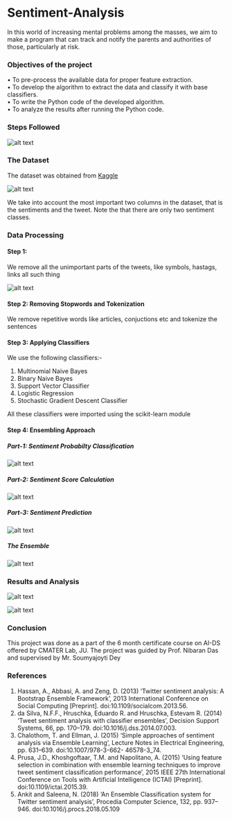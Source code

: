 # Sentiment-Analysis
In this world of increasing mental problems among the masses, we aim to make a program that can track and notify the parents and authorities of those, particularly at risk.

### Objectives of the project

• To pre-process the available data for proper feature extraction.  
• To develop the algorithm to extract the data and classify it with base classifiers.  
• To write the Python code of the developed algorithm.  
• To analyze the results after running the Python code.  

### Steps Followed
![alt text](image.png)

### The Dataset
The dataset was obtained from [Kaggle](https://www.kaggle.com/datasets/crowdflower/first-gop-debate-twitter-sentiment)

![alt text](image-1.png)

We take into account the most important two columns in the dataset, that is the sentiments and the tweet. Note the that there are only two sentiment classes.

### Data Processing

#### Step 1: 
We remove all the unimportant parts of the tweets, like symbols, hastags, links all such thing

![alt text](image-2.png)

#### Step 2: Removing Stopwords and Tokenization 
We remove repetitive words like articles, conjuctions etc and tokenize the sentences

#### Step 3: Applying Classifiers

We use the following classifiers:-
1. Multinomial Naive Bayes
2. Binary Naive Bayes
3. Support Vector Classifier
4. Logistic Regression
5. Stochastic Gradient Descent Classifier

All these classifiers were imported using the scikit-learn module

#### Step 4: Ensembling Approach

##### Part-1: Sentiment Probabilty Classification

![alt text](image-3.png)

##### Part-2: Sentiment Score Calculation

![alt text](image-4.png)

##### Part-3: Sentiment Prediction

![alt text](image-5.png)

##### The Ensemble

![alt text](image-6.png)

### Results and Analysis

![alt text](image-8.png)

![alt text](image-9.png)


### Conclusion
This project was done as a part of the 6 month certificate course on AI-DS offered by CMATER Lab, JU. The project was guided by Prof. Nibaran Das and supervised by Mr. Soumyajoyti Dey

### References
1. Hassan, A., Abbasi, A. and Zeng, D. (2013) ‘Twitter sentiment
analysis: A Bootstrap Ensemble Framework’, 2013 International
Conference on Social Computing [Preprint].
doi:10.1109/socialcom.2013.56.
2. da Silva, N.F.F., Hruschka, Eduardo R. and Hruschka, Estevam R.
(2014) ‘Tweet sentiment analysis with classifier ensembles’,
Decision Support Systems, 66, pp. 170–179.
doi:10.1016/j.dss.2014.07.003.
3. Chalothom, T. and Ellman, J. (2015) ‘Simple approaches of
sentiment analysis via Ensemble Learning’, Lecture Notes in
Electrical Engineering, pp. 631–639. doi:10.1007/978-3-662-
46578-3_74.
4. Prusa, J.D., Khoshgoftaar, T.M. and Napolitano, A. (2015) ‘Using
feature selection in combination with ensemble learning techniques
to improve tweet sentiment classification performance’, 2015 IEEE
27th International Conference on Tools with Artificial Intelligence
(ICTAI) [Preprint]. doi:10.1109/ictai.2015.39.
5. Ankit and Saleena, N. (2018) ‘An Ensemble Classification system
for Twitter sentiment analysis’, Procedia Computer Science, 132,
pp. 937–946. doi:10.1016/j.procs.2018.05.109
